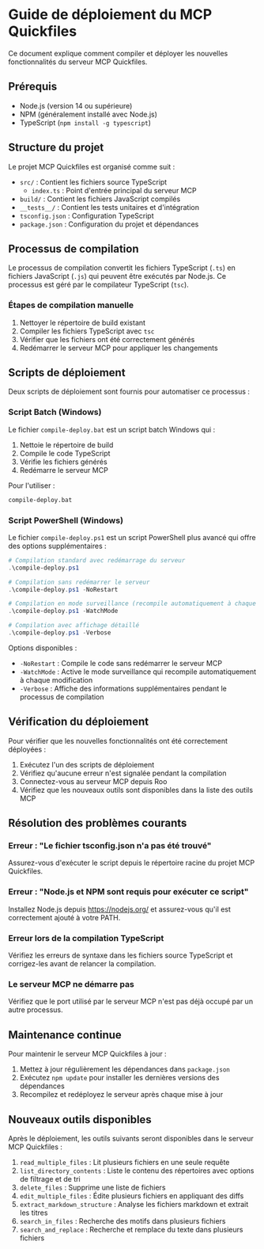 # Guide de déploiement du MCP Quickfiles

Ce document explique comment compiler et déployer les nouvelles fonctionnalités du serveur MCP Quickfiles.

## Prérequis

- Node.js (version 14 ou supérieure)
- NPM (généralement installé avec Node.js)
- TypeScript (`npm install -g typescript`)

## Structure du projet

Le projet MCP Quickfiles est organisé comme suit :

- `src/` : Contient les fichiers source TypeScript
  - `index.ts` : Point d'entrée principal du serveur MCP
- `build/` : Contient les fichiers JavaScript compilés
- `__tests__/` : Contient les tests unitaires et d'intégration
- `tsconfig.json` : Configuration TypeScript
- `package.json` : Configuration du projet et dépendances

## Processus de compilation

Le processus de compilation convertit les fichiers TypeScript (`.ts`) en fichiers JavaScript (`.js`) qui peuvent être exécutés par Node.js. Ce processus est géré par le compilateur TypeScript (`tsc`).

### Étapes de compilation manuelle

1. Nettoyer le répertoire de build existant
2. Compiler les fichiers TypeScript avec `tsc`
3. Vérifier que les fichiers ont été correctement générés
4. Redémarrer le serveur MCP pour appliquer les changements

## Scripts de déploiement

Deux scripts de déploiement sont fournis pour automatiser ce processus :

### Script Batch (Windows)

Le fichier `compile-deploy.bat` est un script batch Windows qui :

1. Nettoie le répertoire de build
2. Compile le code TypeScript
3. Vérifie les fichiers générés
4. Redémarre le serveur MCP

Pour l'utiliser :

```cmd
compile-deploy.bat
```

### Script PowerShell (Windows)

Le fichier `compile-deploy.ps1` est un script PowerShell plus avancé qui offre des options supplémentaires :

```powershell
# Compilation standard avec redémarrage du serveur
.\compile-deploy.ps1

# Compilation sans redémarrer le serveur
.\compile-deploy.ps1 -NoRestart

# Compilation en mode surveillance (recompile automatiquement à chaque modification)
.\compile-deploy.ps1 -WatchMode

# Compilation avec affichage détaillé
.\compile-deploy.ps1 -Verbose
```

Options disponibles :
- `-NoRestart` : Compile le code sans redémarrer le serveur MCP
- `-WatchMode` : Active le mode surveillance qui recompile automatiquement à chaque modification
- `-Verbose` : Affiche des informations supplémentaires pendant le processus de compilation

## Vérification du déploiement

Pour vérifier que les nouvelles fonctionnalités ont été correctement déployées :

1. Exécutez l'un des scripts de déploiement
2. Vérifiez qu'aucune erreur n'est signalée pendant la compilation
3. Connectez-vous au serveur MCP depuis Roo
4. Vérifiez que les nouveaux outils sont disponibles dans la liste des outils MCP

## Résolution des problèmes courants

### Erreur : "Le fichier tsconfig.json n'a pas été trouvé"

Assurez-vous d'exécuter le script depuis le répertoire racine du projet MCP Quickfiles.

### Erreur : "Node.js et NPM sont requis pour exécuter ce script"

Installez Node.js depuis https://nodejs.org/ et assurez-vous qu'il est correctement ajouté à votre PATH.

### Erreur lors de la compilation TypeScript

Vérifiez les erreurs de syntaxe dans les fichiers source TypeScript et corrigez-les avant de relancer la compilation.

### Le serveur MCP ne démarre pas

Vérifiez que le port utilisé par le serveur MCP n'est pas déjà occupé par un autre processus.

## Maintenance continue

Pour maintenir le serveur MCP Quickfiles à jour :

1. Mettez à jour régulièrement les dépendances dans `package.json`
2. Exécutez `npm update` pour installer les dernières versions des dépendances
3. Recompilez et redéployez le serveur après chaque mise à jour

## Nouveaux outils disponibles

Après le déploiement, les outils suivants seront disponibles dans le serveur MCP Quickfiles :

1. `read_multiple_files` : Lit plusieurs fichiers en une seule requête
2. `list_directory_contents` : Liste le contenu des répertoires avec options de filtrage et de tri
3. `delete_files` : Supprime une liste de fichiers
4. `edit_multiple_files` : Édite plusieurs fichiers en appliquant des diffs
5. `extract_markdown_structure` : Analyse les fichiers markdown et extrait les titres
6. `search_in_files` : Recherche des motifs dans plusieurs fichiers
7. `search_and_replace` : Recherche et remplace du texte dans plusieurs fichiers